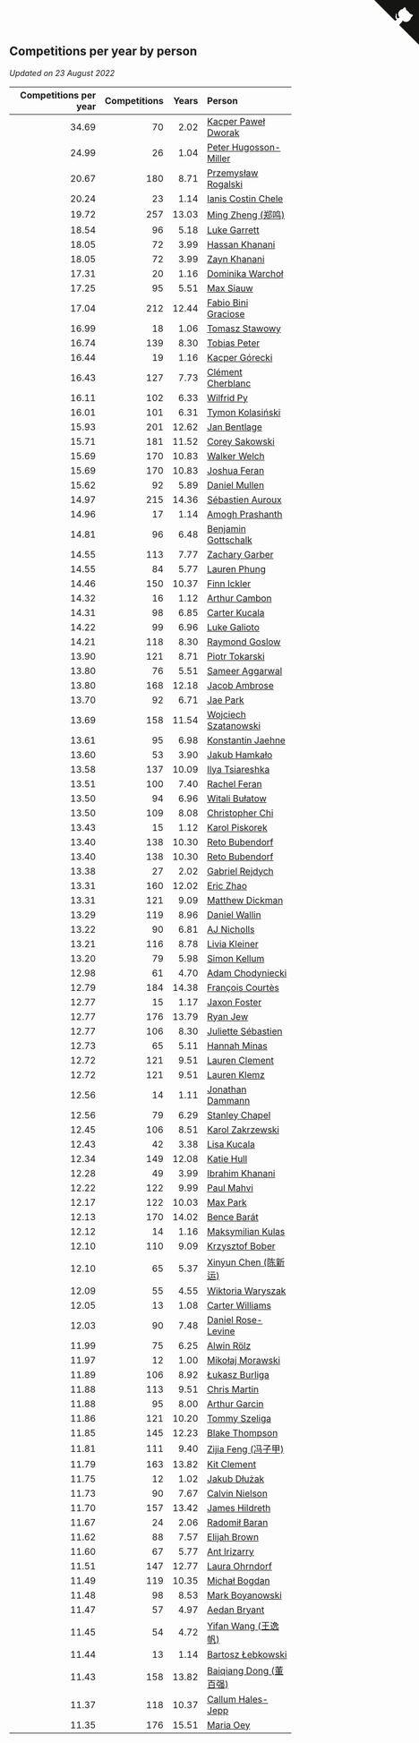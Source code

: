 ## Competitions per year by person

*Updated on 23 August 2022*

| Competitions per year | Competitions | Years | Person |
| ---: | ---: | ---: | :--- |
| 34.69 | 70 | 2.02 | [Kacper Paweł Dworak](https://www.worldcubeassociation.org/persons/2020DWOR01) |
| 24.99 | 26 | 1.04 | [Peter Hugosson-Miller](https://www.worldcubeassociation.org/persons/2021HUGO01) |
| 20.67 | 180 | 8.71 | [Przemysław Rogalski](https://www.worldcubeassociation.org/persons/2013ROGA02) |
| 20.24 | 23 | 1.14 | [Ianis Costin Chele](https://www.worldcubeassociation.org/persons/2021CHEL01) |
| 19.72 | 257 | 13.03 | [Ming Zheng (郑鸣)](https://www.worldcubeassociation.org/persons/2009ZHEN11) |
| 18.54 | 96 | 5.18 | [Luke Garrett](https://www.worldcubeassociation.org/persons/2017GARR05) |
| 18.05 | 72 | 3.99 | [Hassan Khanani](https://www.worldcubeassociation.org/persons/2018KHAN26) |
| 18.05 | 72 | 3.99 | [Zayn Khanani](https://www.worldcubeassociation.org/persons/2018KHAN28) |
| 17.31 | 20 | 1.16 | [Dominika Warchoł](https://www.worldcubeassociation.org/persons/2021WARC01) |
| 17.25 | 95 | 5.51 | [Max Siauw](https://www.worldcubeassociation.org/persons/2017SIAU02) |
| 17.04 | 212 | 12.44 | [Fabio Bini Graciose](https://www.worldcubeassociation.org/persons/2010GRAC02) |
| 16.99 | 18 | 1.06 | [Tomasz Stawowy](https://www.worldcubeassociation.org/persons/2021STAW01) |
| 16.74 | 139 | 8.30 | [Tobias Peter](https://www.worldcubeassociation.org/persons/2014PETE03) |
| 16.44 | 19 | 1.16 | [Kacper Górecki](https://www.worldcubeassociation.org/persons/2021GORE01) |
| 16.43 | 127 | 7.73 | [Clément Cherblanc](https://www.worldcubeassociation.org/persons/2014CHER05) |
| 16.11 | 102 | 6.33 | [Wilfrid Py](https://www.worldcubeassociation.org/persons/2016PYWI01) |
| 16.01 | 101 | 6.31 | [Tymon Kolasiński](https://www.worldcubeassociation.org/persons/2016KOLA02) |
| 15.93 | 201 | 12.62 | [Jan Bentlage](https://www.worldcubeassociation.org/persons/2010BENT01) |
| 15.71 | 181 | 11.52 | [Corey Sakowski](https://www.worldcubeassociation.org/persons/2011SAKO01) |
| 15.69 | 170 | 10.83 | [Walker Welch](https://www.worldcubeassociation.org/persons/2011WELC01) |
| 15.69 | 170 | 10.83 | [Joshua Feran](https://www.worldcubeassociation.org/persons/2011FERA01) |
| 15.62 | 92 | 5.89 | [Daniel Mullen](https://www.worldcubeassociation.org/persons/2016MULL04) |
| 14.97 | 215 | 14.36 | [Sébastien Auroux](https://www.worldcubeassociation.org/persons/2008AURO01) |
| 14.96 | 17 | 1.14 | [Amogh Prashanth](https://www.worldcubeassociation.org/persons/2021PRAS01) |
| 14.81 | 96 | 6.48 | [Benjamin Gottschalk](https://www.worldcubeassociation.org/persons/2016GOTT01) |
| 14.55 | 113 | 7.77 | [Zachary Garber](https://www.worldcubeassociation.org/persons/2014GARB01) |
| 14.55 | 84 | 5.77 | [Lauren Phung](https://www.worldcubeassociation.org/persons/2016PHUN02) |
| 14.46 | 150 | 10.37 | [Finn Ickler](https://www.worldcubeassociation.org/persons/2012ICKL01) |
| 14.32 | 16 | 1.12 | [Arthur Cambon](https://www.worldcubeassociation.org/persons/2021CAMB01) |
| 14.31 | 98 | 6.85 | [Carter Kucala](https://www.worldcubeassociation.org/persons/2015KUCA01) |
| 14.22 | 99 | 6.96 | [Luke Galioto](https://www.worldcubeassociation.org/persons/2015GALI02) |
| 14.21 | 118 | 8.30 | [Raymond Goslow](https://www.worldcubeassociation.org/persons/2014GOSL01) |
| 13.90 | 121 | 8.71 | [Piotr Tokarski](https://www.worldcubeassociation.org/persons/2013TOKA01) |
| 13.80 | 76 | 5.51 | [Sameer Aggarwal](https://www.worldcubeassociation.org/persons/2017AGGA01) |
| 13.80 | 168 | 12.18 | [Jacob Ambrose](https://www.worldcubeassociation.org/persons/2010AMBR01) |
| 13.70 | 92 | 6.71 | [Jae Park](https://www.worldcubeassociation.org/persons/2015PARK24) |
| 13.69 | 158 | 11.54 | [Wojciech Szatanowski](https://www.worldcubeassociation.org/persons/2011SZAT01) |
| 13.61 | 95 | 6.98 | [Konstantin Jaehne](https://www.worldcubeassociation.org/persons/2015JAEH01) |
| 13.60 | 53 | 3.90 | [Jakub Hamkało](https://www.worldcubeassociation.org/persons/2018HAMK01) |
| 13.58 | 137 | 10.09 | [Ilya Tsiareshka](https://www.worldcubeassociation.org/persons/2012TERE01) |
| 13.51 | 100 | 7.40 | [Rachel Feran](https://www.worldcubeassociation.org/persons/2015FERA01) |
| 13.50 | 94 | 6.96 | [Witali Bułatow](https://www.worldcubeassociation.org/persons/2015BUAT01) |
| 13.50 | 109 | 8.08 | [Christopher Chi](https://www.worldcubeassociation.org/persons/2014CHIC01) |
| 13.43 | 15 | 1.12 | [Karol Piskorek](https://www.worldcubeassociation.org/persons/2021PISK01) |
| 13.40 | 138 | 10.30 | [Reto Bubendorf](https://www.worldcubeassociation.org/persons/2012BUBE01) |
| 13.40 | 138 | 10.30 | [Reto Bubendorf](https://www.worldcubeassociation.org/persons/2012BUBE01) |
| 13.38 | 27 | 2.02 | [Gabriel Rejdych](https://www.worldcubeassociation.org/persons/2020REJD01) |
| 13.31 | 160 | 12.02 | [Eric Zhao](https://www.worldcubeassociation.org/persons/2010ZHAO19) |
| 13.31 | 121 | 9.09 | [Matthew Dickman](https://www.worldcubeassociation.org/persons/2013DICK01) |
| 13.29 | 119 | 8.96 | [Daniel Wallin](https://www.worldcubeassociation.org/persons/2013WALL03) |
| 13.22 | 90 | 6.81 | [AJ Nicholls](https://www.worldcubeassociation.org/persons/2015NICH04) |
| 13.21 | 116 | 8.78 | [Livia Kleiner](https://www.worldcubeassociation.org/persons/2013KLEI03) |
| 13.20 | 79 | 5.98 | [Simon Kellum](https://www.worldcubeassociation.org/persons/2016KELL12) |
| 12.98 | 61 | 4.70 | [Adam Chodyniecki](https://www.worldcubeassociation.org/persons/2017CHOD02) |
| 12.79 | 184 | 14.38 | [François Courtès](https://www.worldcubeassociation.org/persons/2008COUR01) |
| 12.77 | 15 | 1.17 | [Jaxon Foster](https://www.worldcubeassociation.org/persons/2021FOST01) |
| 12.77 | 176 | 13.79 | [Ryan Jew](https://www.worldcubeassociation.org/persons/2008JEWR01) |
| 12.77 | 106 | 8.30 | [Juliette Sébastien](https://www.worldcubeassociation.org/persons/2014SEBA01) |
| 12.73 | 65 | 5.11 | [Hannah Minas](https://www.worldcubeassociation.org/persons/2017MINA04) |
| 12.72 | 121 | 9.51 | [Lauren Clement](https://www.worldcubeassociation.org/persons/2013KLEM01) |
| 12.72 | 121 | 9.51 | [Lauren Klemz](https://www.worldcubeassociation.org/persons/2013KLEM01) |
| 12.56 | 14 | 1.11 | [Jonathan Dammann](https://www.worldcubeassociation.org/persons/2021DAMM01) |
| 12.56 | 79 | 6.29 | [Stanley Chapel](https://www.worldcubeassociation.org/persons/2016CHAP04) |
| 12.45 | 106 | 8.51 | [Karol Zakrzewski](https://www.worldcubeassociation.org/persons/2014ZAKR01) |
| 12.43 | 42 | 3.38 | [Lisa Kucala](https://www.worldcubeassociation.org/persons/2019KUCA01) |
| 12.34 | 149 | 12.08 | [Katie Hull](https://www.worldcubeassociation.org/persons/2010HULL01) |
| 12.28 | 49 | 3.99 | [Ibrahim Khanani](https://www.worldcubeassociation.org/persons/2018KHAN27) |
| 12.22 | 122 | 9.99 | [Paul Mahvi](https://www.worldcubeassociation.org/persons/2012MAHV01) |
| 12.17 | 122 | 10.03 | [Max Park](https://www.worldcubeassociation.org/persons/2012PARK03) |
| 12.13 | 170 | 14.02 | [Bence Barát](https://www.worldcubeassociation.org/persons/2008BARA01) |
| 12.12 | 14 | 1.16 | [Maksymilian Kulas](https://www.worldcubeassociation.org/persons/2021KULA02) |
| 12.10 | 110 | 9.09 | [Krzysztof Bober](https://www.worldcubeassociation.org/persons/2013BOBE01) |
| 12.10 | 65 | 5.37 | [Xinyun Chen (陈新运)](https://www.worldcubeassociation.org/persons/2017CHEN36) |
| 12.09 | 55 | 4.55 | [Wiktoria Waryszak](https://www.worldcubeassociation.org/persons/2018WARY01) |
| 12.05 | 13 | 1.08 | [Carter Williams](https://www.worldcubeassociation.org/persons/2021WILL06) |
| 12.03 | 90 | 7.48 | [Daniel Rose-Levine](https://www.worldcubeassociation.org/persons/2015ROSE01) |
| 11.99 | 75 | 6.25 | [Alwin Rölz](https://www.worldcubeassociation.org/persons/2016ROLZ01) |
| 11.97 | 12 | 1.00 | [Mikołaj Morawski](https://www.worldcubeassociation.org/persons/2021MORA01) |
| 11.89 | 106 | 8.92 | [Łukasz Burliga](https://www.worldcubeassociation.org/persons/2013BURL01) |
| 11.88 | 113 | 9.51 | [Chris Martin](https://www.worldcubeassociation.org/persons/2013MART03) |
| 11.88 | 95 | 8.00 | [Arthur Garcin](https://www.worldcubeassociation.org/persons/2014GARC27) |
| 11.86 | 121 | 10.20 | [Tommy Szeliga](https://www.worldcubeassociation.org/persons/2012SZEL01) |
| 11.85 | 145 | 12.23 | [Blake Thompson](https://www.worldcubeassociation.org/persons/2010THOM03) |
| 11.81 | 111 | 9.40 | [Zijia Feng (冯子甲)](https://www.worldcubeassociation.org/persons/2013FENG02) |
| 11.79 | 163 | 13.82 | [Kit Clement](https://www.worldcubeassociation.org/persons/2008CLEM01) |
| 11.75 | 12 | 1.02 | [Jakub Dłużak](https://www.worldcubeassociation.org/persons/2021DLUZ01) |
| 11.73 | 90 | 7.67 | [Calvin Nielson](https://www.worldcubeassociation.org/persons/2014NIEL03) |
| 11.70 | 157 | 13.42 | [James Hildreth](https://www.worldcubeassociation.org/persons/2009HILD01) |
| 11.67 | 24 | 2.06 | [Radomił Baran](https://www.worldcubeassociation.org/persons/2020BARA02) |
| 11.62 | 88 | 7.57 | [Elijah Brown](https://www.worldcubeassociation.org/persons/2015BROW03) |
| 11.60 | 67 | 5.77 | [Ant Irizarry](https://www.worldcubeassociation.org/persons/2016IRIZ02) |
| 11.51 | 147 | 12.77 | [Laura Ohrndorf](https://www.worldcubeassociation.org/persons/2009OHRN01) |
| 11.49 | 119 | 10.35 | [Michał Bogdan](https://www.worldcubeassociation.org/persons/2012BOGD01) |
| 11.48 | 98 | 8.53 | [Mark Boyanowski](https://www.worldcubeassociation.org/persons/2014BOYA01) |
| 11.47 | 57 | 4.97 | [Aedan Bryant](https://www.worldcubeassociation.org/persons/2017BRYA06) |
| 11.45 | 54 | 4.72 | [Yifan Wang (王逸帆)](https://www.worldcubeassociation.org/persons/2017WANY29) |
| 11.44 | 13 | 1.14 | [Bartosz Łebkowski](https://www.worldcubeassociation.org/persons/2021LEBK01) |
| 11.43 | 158 | 13.82 | [Baiqiang Dong (董百强)](https://www.worldcubeassociation.org/persons/2008DONG06) |
| 11.37 | 118 | 10.37 | [Callum Hales-Jepp](https://www.worldcubeassociation.org/persons/2012HALE01) |
| 11.35 | 176 | 15.51 | [Maria Oey](https://www.worldcubeassociation.org/persons/2007OEYM01) |


<a href="https://github.com/jonatanklosko/wca_statistics" class="github-corner" aria-label="View source on Github"><svg width="80" height="80" viewBox="0 0 250 250" style="fill:#151513; color:#fff; position: absolute; top: 0; border: 0; right: 0;" aria-hidden="true"><path d="M0,0 L115,115 L130,115 L142,142 L250,250 L250,0 Z"></path><path d="M128.3,109.0 C113.8,99.7 119.0,89.6 119.0,89.6 C122.0,82.7 120.5,78.6 120.5,78.6 C119.2,72.0 123.4,76.3 123.4,76.3 C127.3,80.9 125.5,87.3 125.5,87.3 C122.9,97.6 130.6,101.9 134.4,103.2" fill="currentColor" style="transform-origin: 130px 106px;" class="octo-arm"></path><path d="M115.0,115.0 C114.9,115.1 118.7,116.5 119.8,115.4 L133.7,101.6 C136.9,99.2 139.9,98.4 142.2,98.6 C133.8,88.0 127.5,74.4 143.8,58.0 C148.5,53.4 154.0,51.2 159.7,51.0 C160.3,49.4 163.2,43.6 171.4,40.1 C171.4,40.1 176.1,42.5 178.8,56.2 C183.1,58.6 187.2,61.8 190.9,65.4 C194.5,69.0 197.7,73.2 200.1,77.6 C213.8,80.2 216.3,84.9 216.3,84.9 C212.7,93.1 206.9,96.0 205.4,96.6 C205.1,102.4 203.0,107.8 198.3,112.5 C181.9,128.9 168.3,122.5 157.7,114.1 C157.9,116.9 156.7,120.9 152.7,124.9 L141.0,136.5 C139.8,137.7 141.6,141.9 141.8,141.8 Z" fill="currentColor" class="octo-body"></path></svg></a><style>.github-corner:hover .octo-arm{animation:octocat-wave 560ms ease-in-out}@keyframes octocat-wave{0%,100%{transform:rotate(0)}20%,60%{transform:rotate(-25deg)}40%,80%{transform:rotate(10deg)}}@media (max-width:500px){.github-corner:hover .octo-arm{animation:none}.github-corner .octo-arm{animation:octocat-wave 560ms ease-in-out}}</style>
